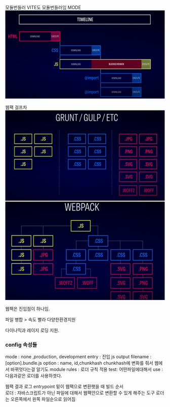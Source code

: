 모듈번들러  VITE도 모듈번들러임
MODE
![400](Pasted%20image%2020240701112747.png)


웹팩 걸프차
![500](Pasted%20image%2020240701114022.png)
![500](Pasted%20image%2020240701114052.png)

웹팩은 진입점이 하나임.

파일 병합 > 속도 빨라
다양한환경지원

다이나믹과 레이지 로딩 지원.

### config 속성들
mode : none ,production, development
entry : 진입 js
output 
	filename :[option].bundle.js
		option : name, id,chunkhash
		chunkhash에 변화를 줘서 웹에서 바뀌엇다는걸 알기도
module
rules : 로더 규칙 적용
	test: 어떤파일에대해서
	use : 다음과같은 로더를 사용하겟다.

웹팩 결과 로그
entrypoint 밑이 웹팩으로  변환햇을 때 빌드 순서   
로더 : 자바스크립트가 아닌 파일에 대해서 웹팩안으로 변환할 수 있게 해주는 도구
로더는 오른쪽에서 왼쪽 파일순으로 읽어짐
